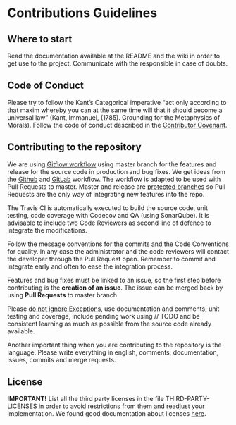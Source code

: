 # Contributions Guidelines

## Where to start
Read the documentation available at the README and the wiki in order to get use to the project. Communicate with the responsible in case of doubts.

## Code of Conduct

Please try to follow the Kant’s Categorical imperative “act only according to that maxim whereby you can at the same time will that it should become a universal law” (Kant, Immanuel, (1785). Grounding for the Metaphysics of Morals). Follow the code of conduct described in the [Contributor Covenant](http://contributor-covenant.org/).

## Contributing to the repository
We are using [Gitflow workflow](https://atlassian.com/git/tutorials/comparing-workflows/gitflow-workflow) using master branch for the features and release for the source code in production and bug fixes. We get ideas from the [Github](https://guides.github.com/introduction/flow/index.html) and [GitLab](https://docs.gitlab.com/ce/workflow/gitlab_flow.html) workflow. The workflow is adapted to be used with Pull Requests to master. Master and release are [protected branches](https://help.github.com/en/articles/about-protected-branches) so Pull Requests are the only way of integrating new features into the repo. 

The Travis CI is automatically executed to build the source code, unit testing, code coverage with Codecov and QA (using SonarQube). It is advisable to include two Code Reviewers as second line of defence to integrate the modifications.

Follow the message conventions for the commits and the Code Conventions for quality. In any case the administrator and the code reviewers will contact the developer through the Pull Request open. Remember to commit and integrate early and often to ease the integration process.

Features and bug fixes must be linked to an issue, so the first step before contributing is the **creation of an issue**. The issue can be merged back by using **Pull Requests** to master branch.

Please [do not ignore Exceptions](https://source.android.com/source/code-style.html), use documentation and comments, unit testing and coverage, include pending work using // TODO and be consistent learning as much as possible from the source code already available.

Another important thing when you are contributing to the repository is the language. Please write everything in english, comments, documentation, issues, commits and merge requests.

##	License
**IMPORTANT!** List all the third party licenses in the file THIRD-PARTY-LICENSES in order to avoid restrictions from them and readjust your implementation. We found good documentation about licenses [here](https://wiki.duraspace.org/display/DSPACE/Code+Contribution+Guidelines).
